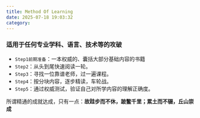 ```yaml
---
title: Method Of Learning
date: 2025-07-18 19:03:32
category:
---
```

### 适用于任何专业学科、语言、技术等的攻破
- `Step1前期准备`：一本权威的、囊括大部分基础内容的书籍
- `Step2`：从头到尾快速阅读一轮。
- `Step3`：寻找一位靠谱老师，过一遍课程。
- `Step4`：按分块内容，逐步精读，车轮战。
- `Step5`：通过权威测试，验证自己对所学内容的理解正确度。

所谓精通的成就达成，只有一点：**故跬步而不休，跛鳖千里；累土而不辍，丘山崇成**